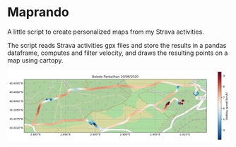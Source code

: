 # Maprando

A little script to create personalized maps from my Strava activities.

The script reads Strava activities gpx files and store the results in a pandas dataframe,
computes and filter velocity, and draws the resulting points on a map using cartopy.

<img src="doc/example.png"/>
